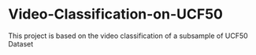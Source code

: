 # Video-Classification-on-UCF50
This project is based on the video classification of a subsample of UCF50 Dataset
